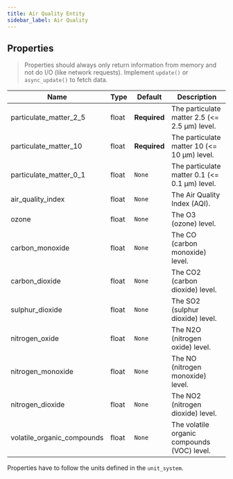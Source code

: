```yaml
---
title: Air Quality Entity
sidebar_label: Air Quality
---
```


## Properties

> Properties should always only return information from memory and not do I/O (like network requests). Implement `update()` or `async_update()` to fetch data.

| Name                         | Type  | Default      | Description                                   |
| ---------------------------- | ----- | ------------ | --------------------------------------------- |
| particulate_matter_2_5     | float | **Required** | The particulate matter 2.5 (<= 2.5 μm) level. |
| particulate_matter_10      | float | **Required** | The particulate matter 10 (<= 10 μm) level.   |
| particulate_matter_0_1     | float | `None`       | The particulate matter 0.1 (<= 0.1 μm) level. |
| air_quality_index          | float | `None`       | The Air Quality Index (AQI).                  |
| ozone                        | float | `None`       | The O3 (ozone) level.                         |
| carbon_monoxide              | float | `None`       | The CO (carbon monoxide) level.               |
| carbon_dioxide               | float | `None`       | The CO2 (carbon dioxide) level.               |
| sulphur_dioxide              | float | `None`       | The SO2 (sulphur dioxide) level.              |
| nitrogen_oxide               | float | `None`       | The N2O (nitrogen oxide) level.               |
| nitrogen_monoxide            | float | `None`       | The NO (nitrogen monoxide) level.             |
| nitrogen_dioxide             | float | `None`       | The NO2 (nitrogen dioxide) level.             |
| volatile_organic_compounds | float | `None`       | The volatile organic compounds (VOC) level.   |

Properties have to follow the units defined in the `unit_system`.